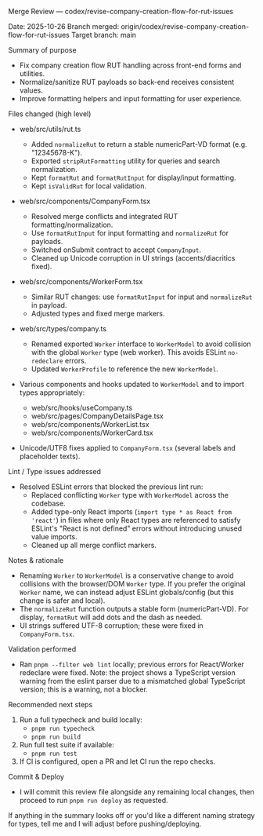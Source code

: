 Merge Review — codex/revise-company-creation-flow-for-rut-issues

Date: 2025-10-26
Branch merged: origin/codex/revise-company-creation-flow-for-rut-issues
Target branch: main

Summary of purpose
- Fix company creation flow RUT handling across front-end forms and utilities.
- Normalize/sanitize RUT payloads so back-end receives consistent values.
- Improve formatting helpers and input formatting for user experience.

Files changed (high level)
- web/src/utils/rut.ts
  - Added `normalizeRut` to return a stable numericPart-VD format (e.g. "12345678-K").
  - Exported `stripRutFormatting` utility for queries and search normalization.
  - Kept `formatRut` and `formatRutInput` for display/input formatting.
  - Kept `isValidRut` for local validation.

- web/src/components/CompanyForm.tsx
  - Resolved merge conflicts and integrated RUT formatting/normalization.
  - Use `formatRutInput` for input formatting and `normalizeRut` for payloads.
  - Switched onSubmit contract to accept `CompanyInput`.
  - Cleaned up Unicode corruption in UI strings (accents/diacritics fixed).

- web/src/components/WorkerForm.tsx
  - Similar RUT changes: use `formatRutInput` for input and `normalizeRut` in payload.
  - Adjusted types and fixed merge markers.

- web/src/types/company.ts
  - Renamed exported `Worker` interface to `WorkerModel` to avoid collision with the global `Worker` type (web worker). This avoids ESLint `no-redeclare` errors.
  - Updated `WorkerProfile` to reference the new `WorkerModel`.

- Various components and hooks updated to `WorkerModel` and to import types appropriately:
  - web/src/hooks/useCompany.ts
  - web/src/pages/CompanyDetailsPage.tsx
  - web/src/components/WorkerList.tsx
  - web/src/components/WorkerCard.tsx

- Unicode/UTF8 fixes applied to `CompanyForm.tsx` (several labels and placeholder texts).

Lint / Type issues addressed
- Resolved ESLint errors that blocked the previous lint run:
  - Replaced conflicting `Worker` type with `WorkerModel` across the codebase.
  - Added type-only React imports (`import type * as React from 'react'`) in files where only React types are referenced to satisfy ESLint's "React is not defined" errors without introducing unused value imports.
  - Cleaned up all merge conflict markers.

Notes & rationale
- Renaming `Worker` to `WorkerModel` is a conservative change to avoid collisions with the browser/DOM `Worker` type. If you prefer the original `Worker` name, we can instead adjust ESLint globals/config (but this change is safer and local).
- The `normalizeRut` function outputs a stable form (numericPart-VD). For display, `formatRut` will add dots and the dash as needed.
- UI strings suffered UTF-8 corruption; these were fixed in `CompanyForm.tsx`.

Validation performed
- Ran `pnpm --filter web lint` locally; previous errors for React/Worker redeclare were fixed. Note: the project shows a TypeScript version warning from the eslint parser due to a mismatched global TypeScript version; this is a warning, not a blocker.

Recommended next steps
1. Run a full typecheck and build locally:
   - `pnpm run typecheck`
   - `pnpm run build`
2. Run full test suite if available:
   - `pnpm run test`
3. If CI is configured, open a PR and let CI run the repo checks.

Commit & Deploy
- I will commit this review file alongside any remaining local changes, then proceed to run `pnpm run deploy` as requested.

If anything in the summary looks off or you'd like a different naming strategy for types, tell me and I will adjust before pushing/deploying.
